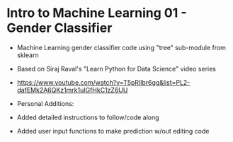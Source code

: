 # Intro to Machine Learning 01 - Gender Classifier
- Machine Learning gender classifier code using "tree" sub-module from sklearn
- Based on Siraj Raval's "Learn Python for Data Science" video series
- https://www.youtube.com/watch?v=T5pRlIbr6gg&list=PL2-dafEMk2A6QKz1mrk1uIGfHkC1zZ6UU

- Personal Additions:
- Added detailed instructions to follow/code along
- Added user input functions to make prediction w/out editing code
